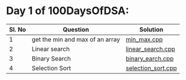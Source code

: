 # Day 1 of 100DaysOfDSA:

|Sl. No  | Question| Solution |
|--|--|--|
|1| get the min and max of an array|[min_max.cpp](min_max.cpp)|
|2|Linear search|[linear_search.cpp](linear_search.cpp)|
|3|Binary Search|[binary_earch.cpp](binary_earch.cpp)|
|4|Selection Sort|[selection_sort.cpp](selection_sort.cpp)|

